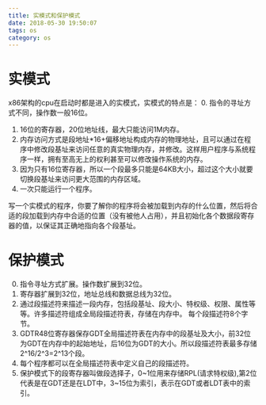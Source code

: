 ```yaml
---
title: 实模式和保护模式
date: 2018-05-30 19:50:07
tags: os
category: os
---
```


# 实模式
x86架构的cpu在启动时都是进入的实模式，实模式的特点是：
0. 指令的寻址方式不同，操作数一般16位。
1. 16位的寄存器，20位地址线，最大只能访问1M内存。
2. 内存访问方式是段地址*16+偏移地址构成内存的物理地址，且可以通过在程序中修改段基址来访问任意的真实物理内存，并修改。这样用户程序与系统程序一样，拥有至高无上的权利甚至可以修改操作系统的内存。
3. 因为只有16位寄存器，所以一个段最多只能是64KB大小，超过这个大小就要切换段基址来访问更大范围的内存区域。
4. 一次只能运行一个程序。

写一个实模式的程序，你要了解你的程序将会被加载到内存的什么位置，然后将合适的段加载到内存中合适的位置（没有被他人占用），并且初始化各个数据段寄存器的值，以保证其正确地指向各个段基址。

# 保护模式
0. 指令寻址方式扩展。操作数扩展到32位。
1. 寄存器扩展到32位，地址总线和数据总线为32位。
2. 通过段描述符来描述一段内存，包括段基址、段大小、特权级、权限、属性等等。许多描述符组成全局段描述符表，存储在内存中。 每个段描述符8个字节。
3. GDTR48位寄存器保存GDT全局描述符表在内存中的段基址及大小，前32位为GDT在内存中的起始地址，后16位为GDT的大小。所以段描述符表最多存储2^16/2^3=2^13个段。
4. 每个程序都可以在全局描述符表中定义自己的段描述符。
5. 保护模式下的段寄存器叫做段选择子，0~1位用来存储RPL(请求特权级),第2位代表是在GDT还是在LDT中，3~15位为索引，表示在GDT或者LDT表中的索引。